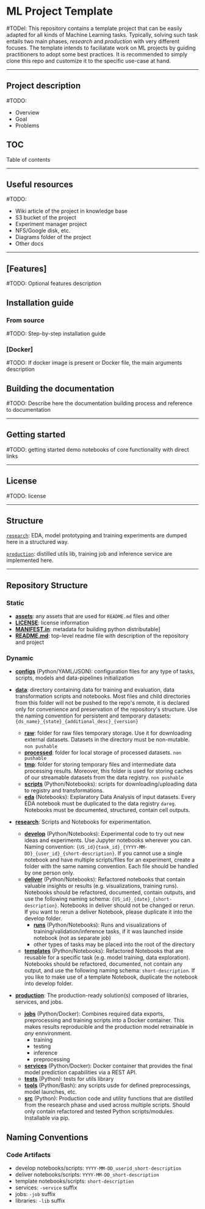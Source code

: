 # ML Project Template

#TODel: This repository contains a template project that can be easily adapted for all kinds of Machine Learning tasks. 
Typically, solving such task entails two main phases, _research_ and _production_ with very different focuses. The template intends to faciliatate work on ML projects by guiding practitioners to adopt some best practices. It is recommended to simply clone this repo and customize it to the specific use-case at hand.

***

## Project description

#TODO:
- Overview
- Goal
- Problems

## TOC

Table of contents

***

## Useful resources

#TODO:
- Wiki article of the project in knowledge base
- S3 bucket of the project
- Experiment manager project
- NFS/Google disk, etc.
- Diagrams folder of the project
- Other docs

***

## [Features]

#TODO: Optional features description

## Installation guide

### From source

#TODO: Step-by-step installation guide

### [Docker]

#TODO: If docker image is present or Docker file, the main arguments description

## Building the documentation

#TODO: Describe here the documentation building process and reference to documentation

***

## Getting started

#TODO: getting started demo notebooks of core functionality with direct links

***
## License

#TODO: license

***

## Structure

[`research`](./research): EDA, model prototyping
and training experiments are dumped here in a structured way.

[`production`](./production): distilled utils lib, training job and inference service are implemented here.

***

## Repository Structure
### Static
- **[assets](./assets)**: any assets that are used for `README.md` files and other
- **[LICENSE](./LICENSE)**: license information
- **[MANIFEST.in](./MANIFEST.in)**: metadata for building python distributable]
- **[README.md](./README.md)**: top-level readme file with description of the repository and project

### Dynamic
- **[configs](./configs)** (Python/YAML/JSON): configuration files for any type of tasks, scripts, models and data-pipelines initialization
- **[data](./data)**: directory containing data for training and evaluation, data transformation scripts and notebooks. Most files and child directories from this folder will not be pushed to the repo's remote, it is declared only for convenience and preservation of the repository's structure. Use the naming convention for persistent and temporary datasets: `{ds_name}_{state}_{additional_desc}_{version}`
    - **[raw](./data/raw)**: folder for raw files temporary storage. Use it for downloading external datasets. Datasets in the directory must be non-mutable. `non pushable`
    - **[processed](./data/processed)**: folder for local storage of processed datasets. `non pushable`
    - **[tmp](./data/tmp)**: folder for storing temporary files and intermediate data processing results. Moreover, this folder is used for storing caches of our streamable datasets from the data registry. `non pushable`
    - **[scripts](./data/scripts)** (Python/Notebooks): scripts for downloading/uploading data to registry and transformations.
    - **[eda](./data/eda)** (Notebooks): Explaratory Data Analysis of input datasets. Every EDA notebook must be duplicated to the data registry `dareg`. Notebooks must be documented, structured, contain cell outputs.
- **[research](./research)**: Scripts and Notebooks for experimentation.
  - **[develop](./research/develop)** (Python/Notebooks): Experimental code to try out new ideas and experiments. Use Jupyter notebooks wherever you can. Naming convention: `{US_id}{task_id}_{YYYY-MM-DD}_{user_id}_{short-description}`. If you cannot use a single notebook and have multiple scripts/files for an experiment, create a folder with the same naming convention. Each file should be handled by one person only.
  - **[deliver](./research/deliver)** (Python/Notebooks): Refactored notebooks that contain valuable insights or results (e.g. visualizations, training runs). Notebooks should be refactored, documented, contain outputs, and use the following naming schema: `{US_id}_{date}_{short-description}`. Notebooks in deliver should not be changed or rerun. If you want to rerun a deliver Notebook, please duplicate it into the develop folder.
     - **[runs](./research/deliver/runs)** (Python/Notebooks): Runs and visualizations of training/validation/inference tasks, if it was launched inside notebook (not as separate job)
     - other types of tasks may be placed into the root of the directory
  - **[templates](./research/templates)** (Python/Notebooks): Refactored Notebooks that are reusable for a specific task (e.g. model training, data exploration). Notebooks should be refactored, documented, not contain any output, and use the following naming schema: `short-description`. If you like to make use of a template Notebook, duplicate the notebook into develop folder.
  
- **[production](./production)**: The production-ready solution(s) composed of libraries, services, and jobs.
  - **[jobs](./production/training-job)** (Python/Docker): Combines required data exports, preprocessing and training scripts into a Docker container. This makes results reproducible and the production model retrainable in _any_ ennvironment.
    - training
    - testing
    - inference
    - preprocessing
  - **[services](./production/inference-service)** (Python/Docker): Docker container that provides the final model prediction capabilities via a REST API.
  - **[tests](./production/tests)** (Python): tests for utils library
  - **[tools](./production/tools)** (Python/Bash): any scripts usde for defined preprocessings, model launches, etc. 
  - **[src](./production/src)** (Python): Production code and utility functions that are distilled from the research phase and used across multiple scripts. Should only contain refactored and tested Python scripts/modules. Installable via pip.

## Naming Conventions

### Code Artifacts

- develop notebooks/scripts: `YYYY-MM-DD_userid_short-description`
- deliver notebooks/scripts: `YYYY-MM-DD_short-description`
- template notebooks/scripts: `short-description`
- services: `-service` suffix
- jobs: `-job` suffix
- libraries: `-lib` suffix
